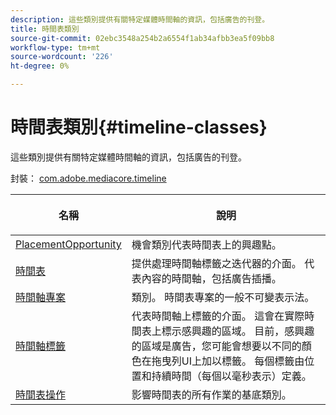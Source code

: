 ```yaml
---
description: 這些類別提供有關特定媒體時間軸的資訊，包括廣告的刊登。
title: 時間表類別
source-git-commit: 02ebc3548a254b2a6554f1ab34afbb3ea5f09bb8
workflow-type: tm+mt
source-wordcount: '226'
ht-degree: 0%

---
```


# 時間表類別{#timeline-classes}

這些類別提供有關特定媒體時間軸的資訊，包括廣告的刊登。

封裝： [com.adobe.mediacore.timeline](https://help.adobe.com/en_US/primetime/api/psdk/javadoc_1.4/com/adobe/mediacore/timeline/package-summary.html)

<table frame="all" colsep="1" rowsep="1" id="table_6752E908BA6546549619994A3F7D5F87"> 
 <thead> 
  <tr rowsep="1"> 
   <th colname="1" class="entry"> 名稱 </th> 
   <th colname="2" class="entry"> <p>說明 </p> </th> 
  </tr> 
 </thead>
 <tbody> 
  <tr rowsep="1"> 
   <td colname="1"><span class="codeph"><a href="https://help.adobe.com/en_US/primetime/api/psdk/javadoc_1.4/com/adobe/mediacore/timeline/PlacementOpportunity.html" format="html" scope="external"> PlacementOpportunity</a></span> </td> 
   <td colname="2"> 機會類別代表時間表上的興趣點。 </td> 
  </tr> 
  <tr rowsep="1"> 
   <td colname="1"><a href="https://help.adobe.com/en_US/primetime/api/psdk/javadoc_1.4/com/adobe/mediacore/timeline/Timeline.html" format="html" scope="external"> 時間表</a> </td> 
   <td colname="2"> 提供處理時間軸標籤之迭代器的介面。 代表內容的時間軸，包括廣告插播。 </td> 
  </tr> 
  <tr rowsep="1"> 
   <td colname="1"><span class="codeph"><a href="https://help.adobe.com/en_US/primetime/api/psdk/javadoc_1.4/com/adobe/mediacore/timeline/TimelineItem.html" format="html" scope="external"> 時間軸專案</a> </span> </td> 
   <td colname="2"> 類別。 時間表專案的一般不可變表示法。 </td> 
  </tr> 
  <tr rowsep="1"> 
   <td colname="1"><span class="codeph"><a href="https://help.adobe.com/en_US/primetime/api/psdk/javadoc_1.4/com/adobe/mediacore/timeline/TimelineMarker.html" format="html" scope="external"> 時間軸標籤</a> </span> </td> 
   <td colname="2"> 代表時間軸上標籤的介面。 這會在實際時間表上標示感興趣的區域。 目前，感興趣的區域是廣告，您可能會想要以不同的顏色在拖曳列UI上加以標籤。 每個標籤由位置和持續時間（每個以毫秒表示）定義。 </td> 
  </tr> 
  <tr rowsep="0"> 
   <td colname="1"><a href="https://help.adobe.com/en_US/primetime/api/psdk/javadoc_1.4/com/adobe/mediacore/timeline/TimelineOperation.html" format="html" scope="external"> 時間表操作</a> </td> 
   <td colname="2"> 影響時間表的所有作業的基底類別。 </td> 
  </tr> 
 </tbody> 
</table>
